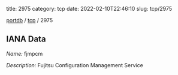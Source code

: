 title: 2975
category: tcp
date: 2022-02-10T22:46:10
slug: tcp/2975

[portdb](/) / [tcp](/category/tcp.html) / 2975


## IANA Data

_Name:_ fjmpcm

_Description:_ Fujitsu Configuration Management Service

